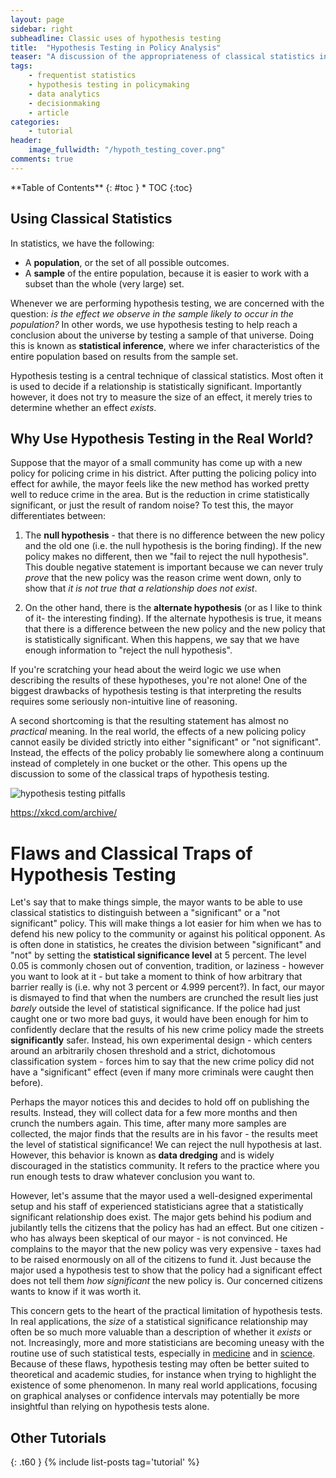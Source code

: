 ```yaml
---
layout: page
sidebar: right
subheadline: Classic uses of hypothesis testing
title:  "Hypothesis Testing in Policy Analysis"
teaser: "A discussion of the appropriateness of classical statistics including hypothesis testing in complex policy analysis problems."
tags:
    - frequentist statistics
    - hypothesis testing in policymaking
    - data analytics
    - decisionmaking
    - article
categories:
    - tutorial
header: 
    image_fullwidth: "/hypoth_testing_cover.png"
comments: true
---
```


<div class="panel radius" markdown="1">
**Table of Contents**
{: #toc }
*  TOC
{:toc}
</div>

## Using Classical Statistics
In statistics, we have the following:
- A **population**, or the set of all possible outcomes.
- A **sample** of the entire population, because it is easier to work with a subset than the whole (very large) set.

Whenever we are performing hypothesis testing, we are concerned with the question: *is the effect we observe in the sample likely to occur in the population?*  In other words, we use hypothesis testing to help reach a conclusion about the universe by testing a sample of that universe. Doing this is known as **statistical inference**, where we infer characteristics of the entire population based on results from the sample set.

Hypothesis testing is a central technique of classical statistics. Most often it is used to decide if a relationship is statistically significant. Importantly however, it does not try to measure the size of an effect, it merely tries to determine whether an effect *exists*.


## Why Use Hypothesis Testing in the Real World?
Suppose that the mayor of a small community has come up with a new policy for policing crime in his district. After putting the policing policy into effect for awhile, the mayor feels like the new method has worked pretty well to reduce crime in the area. But is the reduction in crime statistically significant, or just the result of random noise? To test this, the mayor differentiates between:

1. The **null hypothesis** - that there is no difference between the new policy and the old one (i.e. the null hypothesis is the boring finding). If the new policy makes no different, then we "fail to reject the null hypothesis". This double negative statement is important because we can never truly *prove* that the new policy was the reason crime went down, only to show that *it is not true that a relationship does not exist*.

2. On the other hand, there is the **alternate hypothesis** (or as I like to think of it- the interesting finding). If the alternate hypothesis is true, it means that there is a difference between the new policy and the new policy that is statistically significant. When this happens, we say that we have enough information to "reject the null hypothesis".

If you're scratching your head about the weird logic we use when describing the results of these hypotheses, you're not alone! One of the biggest drawbacks of hypothesis testing is that interpreting the results requires some seriously non-intuitive line of reasoning.

A second shortcoming is that the resulting statement has almost no *practical* meaning. In the real world, the effects of a new policing policy cannot easily be divided strictly into either "significant" or "not significant". Instead, the effects of the policy probably lie somewhere along a continuum instead of completely in one bucket or the other. This opens up the discussion to some of the classical traps of hypothesis testing.



![hypothesis testing pitfalls]({{site.baseurl}}/images/hypoth_testing_cartoon.png)

https://xkcd.com/archive/


# Flaws and Classical Traps of Hypothesis Testing
Let's say that to make things simple, the mayor wants to be able to use classical statistics to distinguish between a "significant" or a "not significant" policy. This will make things a lot easier for him when we has to defend his new policy to the community or against his political opponent. As is often done in statistics, he creates the division between "significant" and "not" by setting the **statistical significance level** at 5 percent. The level 0.05 is commonly chosen out of convention, tradition, or laziness - however you want to look at it - but take a moment to think of how arbitrary that barrier really is (i.e. why not 3 percent or 4.999 percent?). In fact, our mayor is dismayed to find that when the numbers are crunched the result lies just *barely* outside the level of statistical significance. If the police had just caught one or two more bad guys, it would have been enough for him to confidently declare that the results of his new crime policy made the streets **significantly** safer. Instead, his own experimental design - which centers around an arbitrarily chosen threshold and a strict, dichotomous classification system - forces him to say that the new crime policy did not have a "significant" effect (even if many more criminals were caught then before).

Perhaps the mayor notices this and decides to hold off on publishing the results. Instead, they will collect data for a few more months and then crunch the numbers again. This time, after many more samples are collected, the major finds that the results are in his favor - the results meet the level of statistical significance! We can reject the null hypothesis at last. However, this behavior is known as **data dredging** and is widely discouraged in the statistics community. It refers to the practice where you run enough tests to draw whatever conclusion you want to.

However, let's assume that the mayor used a well-designed experimental setup and his staff of experienced statisticians agree that a statistically significant relationship does exist. The major gets behind his podium and jubilantly tells the citizens that the policy has had an effect. But one citizen - who has always been skeptical of our mayor - is not convinced. He complains to the mayor that the new policy was very expensive - taxes had to be raised enormously on all of the citizens to fund it. Just because the major used a hypothesis test to show that the policy had a significant effect does not tell them *how significant* the new policy is. Our concerned citizens wants to know if it was worth it.

This concern gets to the heart of the practical limitation of hypothesis tests. In real applications, the *size* of a statistical significance relationship may often be so much more valuable than a description of whether it *exists* or not. Increasingly, more and more statisticians are becoming uneasy with the routine use of such statistical tests, especially in [medicine](https://www.ncbi.nlm.nih.gov/pmc/articles/PMC3016704/) and in [science](https://www.npr.org/sections/health-shots/2019/03/20/705191851/statisticians-call-to-arms-reject-significance-and-embrace-uncertainty). Because of these flaws, hypothesis testing may often be better suited to theoretical and academic studies, for instance when trying to highlight the existence of some phenomenon. In many real world applications, focusing on graphical analyses or confidence intervals may potentially be more insightful than relying on hypothesis tests alone.


## Other Tutorials
{: .t60 }
{% include list-posts tag='tutorial' %}
